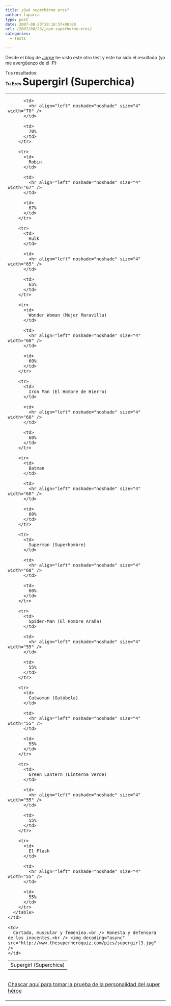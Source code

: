```yaml
---
title: ¿Qué superhéroe eres?
author: laparca
type: post
date: 2007-08-23T19:18:37+00:00
url: /2007/08/23/¿que-superheroe-eres/
categories:
  - Tests

---
```

Desde el blog de <a href="http://hatehere.blogspot.com/" target="_blank">Jorge</a> he visto este otro test y este ha sido el resultado (yo me avergüenzo de él :P):

Tus resultados:  
**Tu Eres <font size="6">Supergirl (Superchica)</font>**

<table>
  <tr>
    <td>
      <table>
        <tr>
          <td>
            Supergirl (Superchica)
          </td>
          
          <td>
            <hr align="left" noshade="noshade" size="4" width="70" />
          </td>
          
          <td>
            70%
          </td>
        </tr>
        
        <tr>
          <td>
            Robin
          </td>
          
          <td>
            <hr align="left" noshade="noshade" size="4" width="67" />
          </td>
          
          <td>
            67%
          </td>
        </tr>
        
        <tr>
          <td>
            Hulk
          </td>
          
          <td>
            <hr align="left" noshade="noshade" size="4" width="65" />
          </td>
          
          <td>
            65%
          </td>
        </tr>
        
        <tr>
          <td>
            Wonder Woman (Mujer Maravilla)
          </td>
          
          <td>
            <hr align="left" noshade="noshade" size="4" width="60" />
          </td>
          
          <td>
            60%
          </td>
        </tr>
        
        <tr>
          <td>
            Iron Man (El Hombre de Hierro)
          </td>
          
          <td>
            <hr align="left" noshade="noshade" size="4" width="60" />
          </td>
          
          <td>
            60%
          </td>
        </tr>
        
        <tr>
          <td>
            Batman
          </td>
          
          <td>
            <hr align="left" noshade="noshade" size="4" width="60" />
          </td>
          
          <td>
            60%
          </td>
        </tr>
        
        <tr>
          <td>
            Superman (Superhombre)
          </td>
          
          <td>
            <hr align="left" noshade="noshade" size="4" width="60" />
          </td>
          
          <td>
            60%
          </td>
        </tr>
        
        <tr>
          <td>
            Spider-Man (El Hombre Araña)
          </td>
          
          <td>
            <hr align="left" noshade="noshade" size="4" width="55" />
          </td>
          
          <td>
            55%
          </td>
        </tr>
        
        <tr>
          <td>
            Catwoman (Gatúbela)
          </td>
          
          <td>
            <hr align="left" noshade="noshade" size="4" width="55" />
          </td>
          
          <td>
            55%
          </td>
        </tr>
        
        <tr>
          <td>
            Green Lantern (Linterna Verde)
          </td>
          
          <td>
            <hr align="left" noshade="noshade" size="4" width="55" />
          </td>
          
          <td>
            55%
          </td>
        </tr>
        
        <tr>
          <td>
            El Flash
          </td>
          
          <td>
            <hr align="left" noshade="noshade" size="4" width="55" />
          </td>
          
          <td>
            55%
          </td>
        </tr>
      </table>
    </td>
    
    <td>
      Cortada, muscular y femenina.<br /> Honesta y defensora de los inocentes.<br /> <img decoding="async" src="http://www.thesuperheroquiz.com/pics/supergirl3.jpg" />
    </td>
  </tr>
</table>

[  
Chascar aquí para tomar la prueba de la personalidad del super héroe][1]

 [1]: http://www.thesuperheroquiz.com/es/